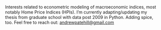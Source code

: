 Interests related to econometric modeling of macroeconomic indices, most notably Home Price Indices (HPIs).
I’m currently adapting/updating my thesis from graduate school with data post 2009 in Python. Adding spice, too. 
Feel free to reach out: andrewpatehill@gmail.com

<!---
andrewpatehill/andrewpatehill is a ✨ special ✨ repository because its `README.md` (this file) appears on your GitHub profile.
You can click the Preview link to take a look at your changes.
--->
